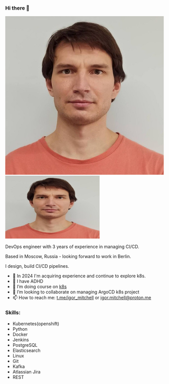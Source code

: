 ### Hi there 👋
![userpic](/img/userpic.jpeg "user")
<img src="/img/userpic.jpeg" width="300" height="200" />


DevOps engineer with 3 years of experience in managing CI/CD.

Based in Moscow, Russia - looking forward to work in Berlin.

I design, build CI/CD pipelines. 
- 🌱 In 2024 I'm acquiring experience and continue to explore k8s.
- 🥷 I have ADHD
- 🔭 I’m doing course on [k8s](https://lk.rebrainme.com/kubernetesv2)
- 👯 I’m looking to collaborate on managing ArgoCD k8s project
- 📫 How to reach me: [t.me/igor_mitchell](https://t.me/igor_mitchell) or [igor.mitchell@proton.me](mailto:igor.mitchell@proton.me)

### Skills:
- Kubernetes(openshift)
- Python
- Docker
- Jenkins
- PostgreSQL
- Elasticsearch
- Linux
- Git
- Kafka
- Atlassian Jira
- REST

<!--
**aelphias/aelphias** is a ✨ _special_ ✨ repository because its `README.md` (this file) appears on your GitHub profile.
I design, build CI/CD pipelines using gitlab inhouse solution. 
Here are some ideas to get you started:

- 🔭 I’m currently working on ...
- 🌱 I’m currently learning ...
- 👯 I’m looking to collaborate on ...
- 🤔 I’m looking for help with ...
- 💬 Ask me about ...
- 📫 How to reach me: ...
- 😄 Pronouns: ...
- ⚡ Fun fact: ...
-->
